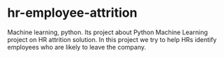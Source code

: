 # hr-employee-attrition
Machine learning, python. Its project about Python Machine Learning project on HR attrition solution. In this project we try to help HRs identify employees who are likely to leave the company.
